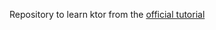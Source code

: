 Repository to learn ktor from the [official tutorial](https://ktor.io/docs/intellij-idea.html#create_ktor_project)
